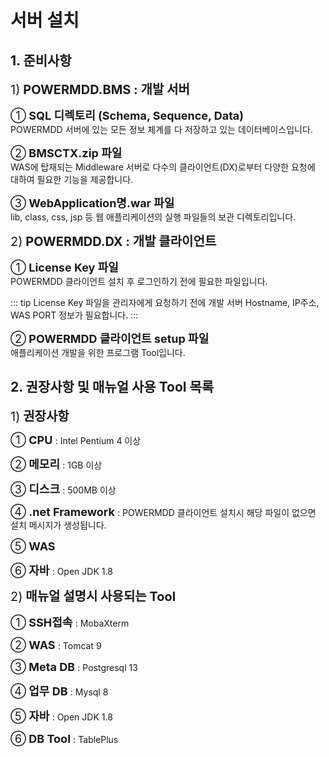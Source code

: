 # 서버 설치

## 1. 준비사항

<span class="font20">1)</span><b class="font20"> POWERMDD.BMS : 개발 서버 </b> <br/>

<span class="font18">①</span><b class="font18"> SQL 디렉토리 (Schema, Sequence, Data) </b> <br/>
POWERMDD 서버에 있는 모든 정보 체계를 다 저장하고 있는 데이터베이스입니다. <br/>

<span class="font18">②</span><b class="font18"> BMSCTX.zip 파일 </b> <br/>
WAS에 탑재되는 Middleware 서버로 다수의 클라이언트(DX)로부터 다양한 요청에 대하여 필요한 기능을 제공합니다. <br/>

<span class="font18">③</span><b class="font18"> WebApplication명.war 파일 </b> <br/>
lib, class, css, jsp 등 웹 애플리케이션의 실행 파일들의 보관 디렉토리입니다.  <br/>


<span class="font20">2)</span><b class="font20"> POWERMDD.DX : 개발 클라이언트 </b> <br/>

<span class="font18">①</span><b class="font18"> License Key 파일 </b> <br/>
POWERMDD 클라이언트 설치 후 로그인하기 전에 필요한 파일입니다. <br/>

<!-- Remark -->
::: tip <Badge type="tip" text="Remark" vertical="middle" /> 
License Key 파일을 관리자에게 요청하기 전에 개발 서버 Hostname, IP주소, WAS PORT 정보가 필요합니다.
:::
<!-- -->

<span class="font18">②</span><b class="font18"> POWERMDD 클라이언트 setup 파일 </b> <br/>
애플리케이션 개발을 위한 프로그램 Tool입니다. <br/>



## 2. 권장사항 및 매뉴얼 사용 Tool 목록

<span class="font20">1)</span><b class="font20"> 권장사항 </b> <br/>

<span class="font18">①</span><b class="font18"> CPU </b> : Intel Pentium 4 이상<br/>

<span class="font18">②</span><b class="font18"> 메모리 </b> : 1GB 이상 <br/> 

<span class="font18">③</span><b class="font18"> 디스크 </b> : 500MB 이상 <br/>

<span class="font18">④</span><b class="font18"> .net Framework </b> : POWERMDD 클라이언트 설치시 해당 파일이 없으면 설치 메시지가 생성됩니다.<br/>

<span class="font18">⑤</span><b class="font18"> WAS </b> <br/>

<span class="font18">⑥</span><b class="font18"> 자바 </b> : Open JDK 1.8 <br/>

<span class="font20">2)</span><b class="font20"> 매뉴얼 설명시 사용되는 Tool </b> <br/>

<span class="font18">①</span><b class="font18"> SSH접속 </b> : MobaXterm <br/>

<span class="font18">②</span><b class="font18"> WAS </b> : Tomcat 9 <br/> 

<span class="font18">③</span><b class="font18"> Meta DB </b> : Postgresql 13 <br/>

<span class="font18">④</span><b class="font18"> 업무 DB </b> : Mysql 8 <br/>

<span class="font18">⑤</span><b class="font18"> 자바 </b> : Open JDK 1.8 <br/>

<span class="font18">⑥</span><b class="font18"> DB Tool </b> : TablePlus <br/>

<style type='text/css'>
  [class*="boxBorder"] { border: 1px solid #bbb; }
  [class*="font20"] { font-size: 20px }
  [class*="font18"] { font-size: 18px }
  [class="spanBtn"] { border: 1px solid #bbb;border-radius: 4px;padding: 3px;background:white; color:dimgrey; }
  [class="spanEx"] { color: #00a4ff; }
</style>